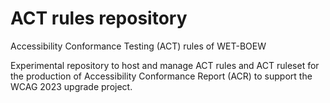 # ACT rules repository

Accessibility Conformance Testing (ACT) rules of WET-BOEW

Experimental repository to host and manage ACT rules and ACT ruleset for the production of Accessibility Conformance Report (ACR) to support the WCAG 2023 upgrade project.
